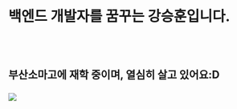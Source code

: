 <h1>백엔드 개발자를 꿈꾸는 강승훈입니다.</h1>
<br><br>
<h2>부산소마고에 재학 중이며, 열심히 살고 있어요:D</h2>
<h3><a href="https://www.instagram.com/s.hoon__e/"><img src="https://img.shields.io/badge/Instagram-F557DA?style=flat-square&logo=instagram&logoColor=white"></a></h3> 


  
  
 
 
  
